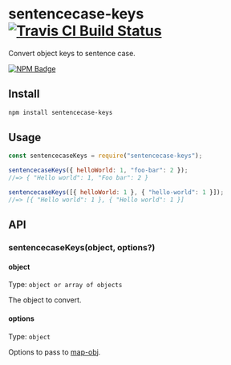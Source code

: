 # sentencecase-keys [![Travis CI Build Status](https://img.shields.io/travis/com/Richienb/sentencecase-keys/master.svg?style=for-the-badge)](https://travis-ci.com/Richienb/sentencecase-keys)

Convert object keys to sentence case.

[![NPM Badge](https://nodei.co/npm/sentencecase-keys.png)](https://npmjs.com/package/sentencecase-keys)

## Install

```sh
npm install sentencecase-keys
```

## Usage

```js
const sentencecaseKeys = require("sentencecase-keys");

sentencecaseKeys({ helloWorld: 1, "foo-bar": 2 });
//=> { "Hello world": 1, "Foo bar": 2 }

sentencecaseKeys([{ helloWorld: 1 }, { "hello-world": 1 }]);
//=> [{ "Hello world": 1 }, { "Hello world": 1 }]
```

## API

### sentencecaseKeys(object, options?)

#### object

Type: `object or array of objects`

The object to convert.

#### options

Type: `object`

Options to pass to [map-obj](https://github.com/sindresorhus/map-obj#options).
